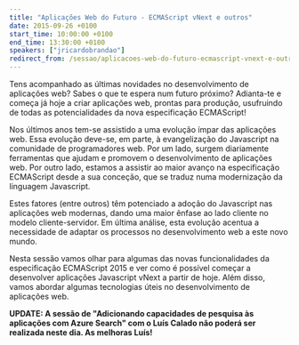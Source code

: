 ```yaml
---
title: "Aplicações Web do Futuro - ECMAScript vNext e outros"
date: 2015-09-26 +0100
start_time: 10:00:00 +0100
end_time: 13:30:00 +0100
speakers: ["jricardobrandao"]
redirect_from: /sessao/aplicacoes-web-do-futuro-ecmascript-vnext-e-outros/
---
```

Tens acompanhado as últimas novidades no desenvolvimento de
aplicações web? Sabes o que te espera num futuro próximo?
Adianta-te e começa já hoje a criar aplicações web, prontas para produção,
usufruindo de todas as potencialidades da nova especificação
ECMAScript!

Nos últimos anos tem-se assistido a uma
evolução ímpar das aplicações web. Essa evolução
deve-se, em parte, à evangelização do Javascript na
comunidade de programadores web. Por um lado, surgem diariamente ferramentas
que ajudam e promovem o desenvolvimento de aplicações web. Por outro
lado, estamos a assistir ao maior avanço na especificação ECMAScript desde
a sua conceção, que se traduz numa modernização da linguagem
Javascript.

Estes fatores (entre outros) têm potenciado a adoção
do Javascript nas aplicações web modernas, dando uma maior ênfase
ao lado cliente no modelo cliente-servidor. Em última análise,
esta evolução acentua a necessidade de adaptar os processos no
desenvolvimento web a este novo mundo.

Nesta sessão vamos olhar para algumas das novas
funcionalidades da especificação ECMAScript 2015 e ver como é possível começar a desenvolver aplicações
Javascript vNext a partir de hoje. Além disso, vamos abordar algumas
tecnologias úteis no desenvolvimento de aplicações web.

**UPDATE: A sessão de "Adicionando capacidades de pesquisa às aplicações com Azure Search" com o Luís Calado não poderá ser realizada neste dia. As melhoras Luís!**

